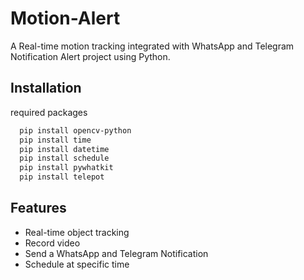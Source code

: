 # Motion-Alert

A Real-time motion tracking integrated with WhatsApp and Telegram Notification Alert project using Python.


## Installation
 required packages

```bash
  pip install opencv-python 
  pip install time
  pip install datetime
  pip install schedule 
  pip install pywhatkit
  pip install telepot
```
    
## Features

- Real-time object tracking
- Record video 
- Send a WhatsApp and Telegram Notification 
- Schedule at specific time
